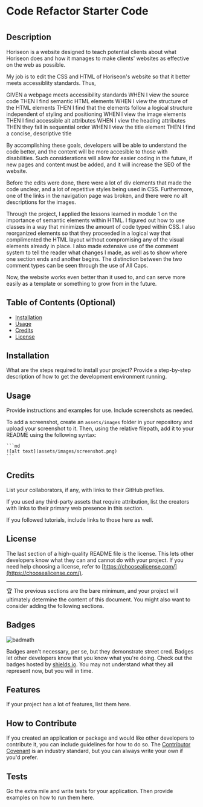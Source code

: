 # Code Refactor Starter Code

# <Horiseon>

## Description

Horiseon is a website designed to teach potential clients about what Horiseon does and how it manages to make clients' websites as effective on the web as possible. 

My job is to edit the CSS and HTML of Horiseon's website so that it better meets accessiblity standards. Thus, 

GIVEN a webpage meets accessibility standards
WHEN I view the source code
THEN I find semantic HTML elements
WHEN I view the structure of the HTML elements
THEN I find that the elements follow a logical structure independent of styling and positioning
WHEN I view the image elements
THEN I find accessible alt attributes
WHEN I view the heading attributes
THEN they fall in sequential order
WHEN I view the title element
THEN I find a concise, descriptive title

By accomplishing these goals, developers will be able to understand the code better, and the content will be more accesible to those with disabilities. Such considerations will allow for easier coding in the future, if new pages and content must be added, and it will increase the SEO of the website. 

Before the edits were done, there were a lot of div elements that made the code unclear, and a lot of repetitive styles being used in CSS. Furthermore, one of the links in the navigation page was broken, and there were no alt descriptions for the images. 

Through the project, I applied the lessons learned in module 1 on the importance of semantic elements within HTML. I figured out how to use classes in a way that minimizes the amount of code typed within CSS. I also reorganized elements so that they proceeded in a logical way that complimented the HTML layout without compromising any of the visual elements already in place. I also made extensive use of the comment system to tell the reader what changes I made, as well as to show where one section ends and another begins. The distinction between the two comment types can be seen through the use of All Caps. 

Now, the website works even better than it used to, and can serve more easily as a template or something to grow from in the future. 

## Table of Contents (Optional)

- [Installation](#installation)
- [Usage](#usage)
- [Credits](#credits)
- [License](#license)

## Installation

What are the steps required to install your project? Provide a step-by-step description of how to get the development environment running.

## Usage

Provide instructions and examples for use. Include screenshots as needed.

To add a screenshot, create an `assets/images` folder in your repository and upload your screenshot to it. Then, using the relative filepath, add it to your README using the following syntax:

    ```md
    ![alt text](assets/images/screenshot.png)
    ```

## Credits

List your collaborators, if any, with links to their GitHub profiles.

If you used any third-party assets that require attribution, list the creators with links to their primary web presence in this section.

If you followed tutorials, include links to those here as well.

## License

The last section of a high-quality README file is the license. This lets other developers know what they can and cannot do with your project. If you need help choosing a license, refer to [https://choosealicense.com/](https://choosealicense.com/).

---

🏆 The previous sections are the bare minimum, and your project will ultimately determine the content of this document. You might also want to consider adding the following sections.

## Badges

![badmath](https://img.shields.io/github/languages/top/lernantino/badmath)

Badges aren't necessary, per se, but they demonstrate street cred. Badges let other developers know that you know what you're doing. Check out the badges hosted by [shields.io](https://shields.io/). You may not understand what they all represent now, but you will in time.

## Features

If your project has a lot of features, list them here.

## How to Contribute

If you created an application or package and would like other developers to contribute it, you can include guidelines for how to do so. The [Contributor Covenant](https://www.contributor-covenant.org/) is an industry standard, but you can always write your own if you'd prefer.

## Tests

Go the extra mile and write tests for your application. Then provide examples on how to run them here.